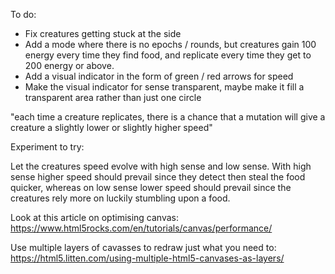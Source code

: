 To do:   
- Fix creatures getting stuck at the side
- Add a mode where there is no epochs / rounds, but creatures gain 100 energy every time they find food, and replicate every time they get to 200 energy or above.
- Add a visual indicator in the form of green / red arrows for speed
- Make the visual indicator for sense transparent, maybe make it fill a transparent area rather than just one circle

"each time a creature replicates, there is a chance that a mutation will give a creature a slightly lower or slightly higher speed"

Experiment to try:   

Let the creatures speed evolve with high sense and low sense. With high sense higher speed should prevail since they detect then steal the food quicker, whereas on low sense lower speed should prevail since the creatures rely more on luckily stumbling upon a food.

Look at this article on optimising canvas:
https://www.html5rocks.com/en/tutorials/canvas/performance/

Use multiple layers of cavasses to redraw just what you need to:
https://html5.litten.com/using-multiple-html5-canvases-as-layers/